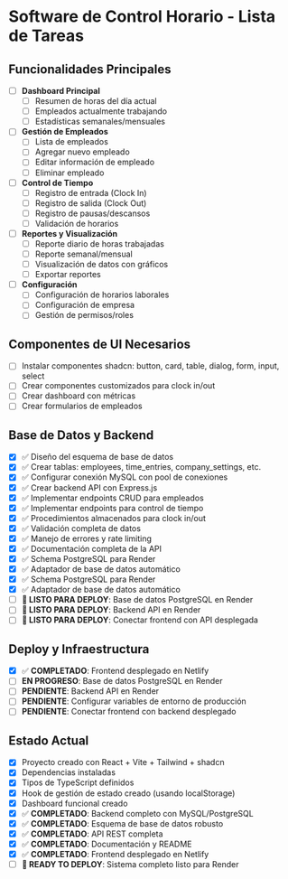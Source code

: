 # Software de Control Horario - Lista de Tareas

## Funcionalidades Principales
- [ ] **Dashboard Principal**
  - [ ] Resumen de horas del día actual
  - [ ] Empleados actualmente trabajando
  - [ ] Estadísticas semanales/mensuales

- [ ] **Gestión de Empleados**
  - [ ] Lista de empleados
  - [ ] Agregar nuevo empleado
  - [ ] Editar información de empleado
  - [ ] Eliminar empleado

- [ ] **Control de Tiempo**
  - [ ] Registro de entrada (Clock In)
  - [ ] Registro de salida (Clock Out)
  - [ ] Registro de pausas/descansos
  - [ ] Validación de horarios

- [ ] **Reportes y Visualización**
  - [ ] Reporte diario de horas trabajadas
  - [ ] Reporte semanal/mensual
  - [ ] Visualización de datos con gráficos
  - [ ] Exportar reportes

- [ ] **Configuración**
  - [ ] Configuración de horarios laborales
  - [ ] Configuración de empresa
  - [ ] Gestión de permisos/roles

## Componentes de UI Necesarios
- [ ] Instalar componentes shadcn: button, card, table, dialog, form, input, select
- [ ] Crear componentes customizados para clock in/out
- [ ] Crear dashboard con métricas
- [ ] Crear formularios de empleados

## Base de Datos y Backend
- [x] ✅ Diseño del esquema de base de datos
- [x] ✅ Crear tablas: employees, time_entries, company_settings, etc.
- [x] ✅ Configurar conexión MySQL con pool de conexiones
- [x] ✅ Crear backend API con Express.js
- [x] ✅ Implementar endpoints CRUD para empleados
- [x] ✅ Implementar endpoints para control de tiempo
- [x] ✅ Procedimientos almacenados para clock in/out
- [x] ✅ Validación completa de datos
- [x] ✅ Manejo de errores y rate limiting
- [x] ✅ Documentación completa de la API
- [x] ✅ Schema PostgreSQL para Render
- [x] ✅ Adaptador de base de datos automático
- [x] ✅ Schema PostgreSQL para Render
- [x] ✅ Adaptador de base de datos automático
- [ ] **🚀 LISTO PARA DEPLOY**: Base de datos PostgreSQL en Render
- [ ] **🚀 LISTO PARA DEPLOY**: Backend API en Render
- [ ] **🚀 LISTO PARA DEPLOY**: Conectar frontend con API desplegada

## Deploy y Infraestructura
- [x] ✅ **COMPLETADO**: Frontend desplegado en Netlify
- [ ] **EN PROGRESO**: Base de datos PostgreSQL en Render
- [ ] **PENDIENTE**: Backend API en Render
- [ ] **PENDIENTE**: Configurar variables de entorno de producción
- [ ] **PENDIENTE**: Conectar frontend con backend desplegado

## Estado Actual
- [x] Proyecto creado con React + Vite + Tailwind + shadcn
- [x] Dependencias instaladas
- [x] Tipos de TypeScript definidos
- [x] Hook de gestión de estado creado (usando localStorage)
- [x] Dashboard funcional creado
- [x] ✅ **COMPLETADO**: Backend completo con MySQL/PostgreSQL
- [x] ✅ **COMPLETADO**: Esquema de base de datos robusto
- [x] ✅ **COMPLETADO**: API REST completa
- [x] ✅ **COMPLETADO**: Documentación y README
- [x] ✅ **COMPLETADO**: Frontend desplegado en Netlify
- [ ] **🚀 READY TO DEPLOY**: Sistema completo listo para Render

